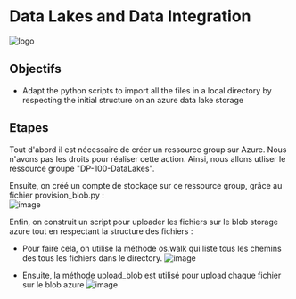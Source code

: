 # Data Lakes and Data Integration

![logo](https://assets.intersystems.com/e4/e5/c7728ffb4f60964a6e7d089905f0/azure-logo-large.jpg)

## Objectifs

* Adapt the python scripts to import all the files in a local directory by
respecting the initial structure on an azure data lake storage

## Etapes

Tout d'abord il est nécessaire de créer un ressource group sur Azure. Nous n'avons pas les droits pour réaliser cette action. Ainsi, nous allons utliser le ressource groupe "DP-100-DataLakes".

Ensuite, on créé un compte de stockage sur ce ressource group, grâce au fichier provision_blob.py :  
![image](https://user-images.githubusercontent.com/57401552/201711064-dccdd658-df1c-47bd-9be1-3c3c89df8e35.png)

Enfin, on construit un script pour uploader les fichiers sur le blob storage azure tout en respectant la structure des fichiers : 

* Pour faire cela, on utilise la méthode os.walk qui liste tous les chemins des tous les fichiers dans le directory.
![image](https://user-images.githubusercontent.com/57401552/201712832-44b66dda-a5cc-4a1e-b53e-8cec95b30561.png)

* Ensuite, la méthode upload_blob est utilisé pour upload chaque fichier sur le blob azure
 ![image](https://user-images.githubusercontent.com/57401552/201713241-3838c24f-832e-4914-a61f-48cefedf7f48.png)



